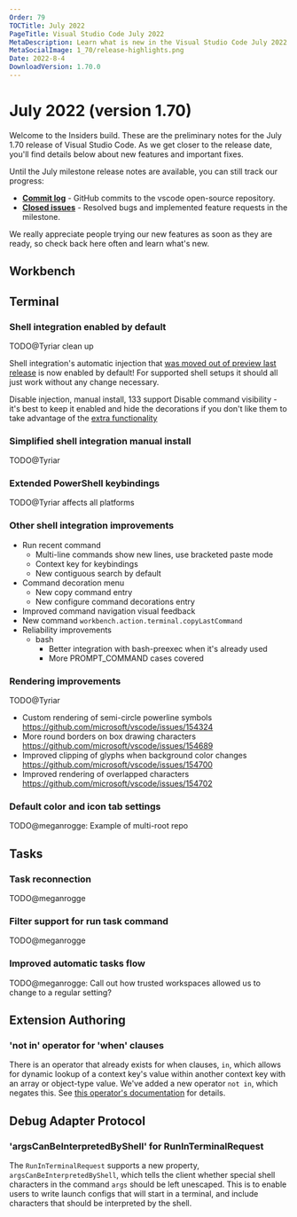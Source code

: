 ```yaml
---
Order: 79
TOCTitle: July 2022
PageTitle: Visual Studio Code July 2022
MetaDescription: Learn what is new in the Visual Studio Code July 2022 Release (1.70)
MetaSocialImage: 1_70/release-highlights.png
Date: 2022-8-4
DownloadVersion: 1.70.0
---
```

# July 2022 (version 1.70)

<!-- DOWNLOAD_LINKS_PLACEHOLDER -->

Welcome to the Insiders build. These are the preliminary notes for the July 1.70 release of Visual Studio Code. As we get closer to the release date, you'll find details below about new features and important fixes.

Until the July milestone release notes are available, you can still track our progress:

* **[Commit log](https://github.com/Microsoft/vscode/commits/main)** - GitHub commits to the vscode open-source repository.
* **[Closed issues](https://github.com/Microsoft/vscode/issues?q=is%3Aissue+milestone%3A%22July+2022%22+is%3Aclosed)** - Resolved bugs and implemented feature requests in the milestone.

We really appreciate people trying our new features as soon as they are ready, so check back here often and learn what's new.

## Workbench



## Terminal

### Shell integration enabled by default

TODO@Tyriar clean up

Shell integration's automatic injection that [was moved out of preview last release](https://code.visualstudio.com/updates/v1_69#_shell-integration) is now enabled by default! For supported shell setups it should all just work without any change necessary.

Disable injection, manual install, 133 support
Disable command visibility - it's best to keep it enabled and hide the decorations if you don't like them to take advantage of the [extra functionality](https://code.visualstudio.com/docs/terminal/shell-integration#_features)

### Simplified shell integration manual install

TODO@Tyriar

### Extended PowerShell keybindings

TODO@Tyriar affects all platforms

### Other shell integration improvements

- Run recent command
  - Multi-line commands show new lines, use bracketed paste mode
  - Context key for keybindings
  - New contiguous search by default
- Command decoration menu
  - New copy command entry
  - New configure command decorations entry
- Improved command navigation visual feedback
- New command `workbench.action.terminal.copyLastCommand`
- Reliability improvements
  - bash
    - Better integration with bash-preexec when it's already used
    - More PROMPT_COMMAND cases covered

### Rendering improvements

TODO@Tyriar

- Custom rendering of semi-circle powerline symbols https://github.com/microsoft/vscode/issues/154324
- More round borders on box drawing characters https://github.com/microsoft/vscode/issues/154689
- Improved clipping of glyphs when background color changes https://github.com/microsoft/vscode/issues/154700
- Improved rendering of overlapped characters https://github.com/microsoft/vscode/issues/154702

### Default color and icon tab settings

TODO@meganrogge: Example of multi-root repo

## Tasks

### Task reconnection

TODO@meganrogge

### Filter support for run task command

TODO@meganrogge

### Improved automatic tasks flow

TODO@meganrogge: Call out how trusted workspaces allowed us to change to a regular setting?

## Extension Authoring

### 'not in' operator for 'when' clauses

There is an operator that already exists for when clauses, `in`, which allows for dynamic lookup of a context key's value within another context key with an array or object-type value. We've added a new operator `not in`, which negates this. See [this operator's documentation](https://code.visualstudio.com/api/references/when-clause-contexts#in-and-not-in-conditional-operators) for details.


## Debug Adapter Protocol

### 'argsCanBeInterpretedByShell' for RunInTerminalRequest

The `RunInTerminalRequest` supports a new property, `argsCanBeInterpretedByShell`, which tells the client whether special shell characters in the command `args` should be left unescaped. This is to enable users to write launch configs that will start in a terminal, and include characters that should be interpreted by the shell.

<!-- In-product release notes styles.  Do not modify without also modifying regex in gulpfile.common.js -->
<a id="scroll-to-top" role="button" title="Scroll to top" aria-label="scroll to top" href="#"><span class="icon"></span></a>
<link rel="stylesheet" type="text/css" href="css/inproduct_releasenotes.css"/>
